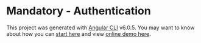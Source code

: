 # Mandatory - Authentication
This project was generated with [Angular CLI](https://github.com/angular/angular-cli) v6.0.5. You may want to know about how you can [start here](ANGULAR.md) and view [online demo here](https://nguyenkhois.github.io/mandatory-auth/dist/).